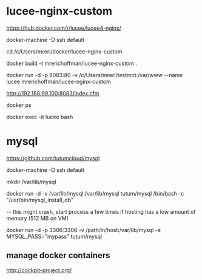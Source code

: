 # lucee-nginx-custom
https://hub.docker.com/r/lucee/lucee4-nginx/


docker-machine -D ssh default

cd /c/Users/mreri/docker/lucee-nginx-custom

docker build -t mrerichoffman/lucee-nginx-custom .

docker run -d -p 8083:80 -v /c/Users/mreri/testmnt:/var/www --name lucee mrerichoffman/lucee-nginx-custom

http://192.168.99.100:8083/index.cfm

docker ps

docker exec -it lucee bash

# mysql
https://github.com/tutumcloud/mysql

docker-machine -D ssh default

mkdir /var/lib/mysql

docker run -d -v /var/lib/mysql:/var/lib/mysql tutum/mysql /bin/bash -c "/usr/bin/mysql_install_db"

-- this might crash, start process a few times if hosting has a low amount of memory (512 MB on VM)

docker run -d -p 3306:3306 -v /path/in/host:/var/lib/mysql -e MYSQL_PASS="mypass" tutum/mysql



## manage docker containers
http://cockpit-project.org/
